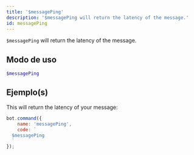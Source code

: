 ```yaml
---
title: '$messagePing'
description: '$messagePing will return the latency of the message.'
id: messagePing
---
```


`$messagePing` will return the latency of the message.

## Modo de uso

```php
$messagePing
```

## Ejemplo(s)

This will return the latency of your message:

```javascript
bot.command({
    name: 'messagePing',
    code: `
  $messagePing
  `
});
```
